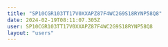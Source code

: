 ```yaml
---
title: "SP10CGR103TT17V0XXAPZ87F4WC2G9S18RYNP58Q8"
date: 2024-02-19T08:11:07.305Z
user: SP10CGR103TT17V0XXAPZ87F4WC2G9S18RYNP58Q8
layout: "users"
---
```

    